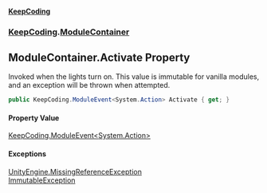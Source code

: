 #### [KeepCoding](index.md 'index')
### [KeepCoding](KeepCoding.md 'KeepCoding').[ModuleContainer](ModuleContainer.md 'KeepCoding.ModuleContainer')
## ModuleContainer.Activate Property
Invoked when the lights turn on. This value is immutable for vanilla modules, and an exception will be thrown when attempted.  
```csharp
public KeepCoding.ModuleEvent<System.Action> Activate { get; }
```
#### Property Value
[KeepCoding.ModuleEvent&lt;](ModuleEvent.T..md 'KeepCoding.ModuleEvent&lt;T&gt;')[System.Action](https://docs.microsoft.com/en-us/dotnet/api/System.Action 'System.Action')[&gt;](ModuleEvent.T..md 'KeepCoding.ModuleEvent&lt;T&gt;')
#### Exceptions
[UnityEngine.MissingReferenceException](https://docs.microsoft.com/en-us/dotnet/api/UnityEngine.MissingReferenceException 'UnityEngine.MissingReferenceException')  
[ImmutableException](ImmutableException.md 'KeepCoding.Internal.ImmutableException')  

